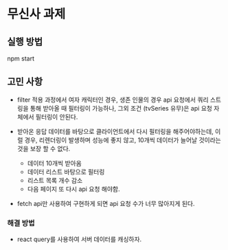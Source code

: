 # 무신사 과제

## 실행 방법

npm start

## 고민 사항

- filter 적용 과정에서 여자 캐릭터인 경우, 생존 인물의 경우 api 요청에서 쿼리 스트링을 통해 받아올 때 필터링이 가능하나, 그외 조건 (tvSeries 유무)은 api 요청 자체에서 필터링이 안된다.

- 받아온 응답 데이터를 바탕으로 클라이언트에서 다시 필터링을 해주어야하는데, 이럴 경우, 리렌더링이 발생하며 성능에 좋지 않고, 10개씩 데이터가 늘어날 것이라는 것을 보장 할 수 없다.

  - 데이터 10개씩 받아옴
  - 데이터 리스트 바탕으로 필터링
  - 리스트 목록 개수 감소
  - 다음 페이지 또 다시 api 요청 해야함.

- fetch api만 사용하여 구현하게 되면 api 요청 수가 너무 많아지게 된다.

### 해결 방법

- react query를 사용하여 서버 데이터를 캐싱하자.
